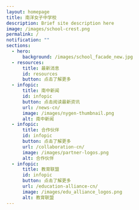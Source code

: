 ```yaml
---
layout: homepage
title: 南洋女子中学校
description: Brief site description here
image: /images/school-crest.png
permalink: /
notification: ""
sections:
  - hero:
      background: /images/school_facade_new.jpg
  - resources:
      title: 最新消息
      id: resources
      button: 点击了解更多
  - infopic:
      title: 南中新闻
      id: infopic
      button: 点击阅读最新资讯
      url: /news-cn/
      image: /images/nygen-thumbnail.png
      alt: 南中新闻
  - infopic:
      title: 合作伙伴
      id: infopic
      button: 点击了解更多
      url: /collaboration-cn/
      image: /images/partner-logos.png
      alt: 合作伙伴
  - infopic:
      title: 教育联盟
      id: infopic
      button: 点击了解更多
      url: /education-alliance-cn/
      image: /images/edu_alliance_logos.png
      alt: 教育联盟
---
```

